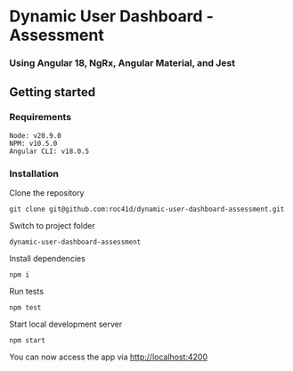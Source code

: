 # Dynamic User Dashboard - Assessment
### Using Angular 18, NgRx, Angular Material, and Jest

## Getting started

### Requirements
```
Node: v20.9.0
NPM: v10.5.0
Angular CLI: v18.0.5
```

### Installation
Clone the repository

```
git clone git@github.com:roc41d/dynamic-user-dashboard-assessment.git
```

Switch to project folder

```
dynamic-user-dashboard-assessment
```

Install dependencies

```
npm i
```

Run tests

```
npm test
```

Start local development server

```
npm start
```

You can now access the app via [http://localhost:4200](http://localhost:4200)